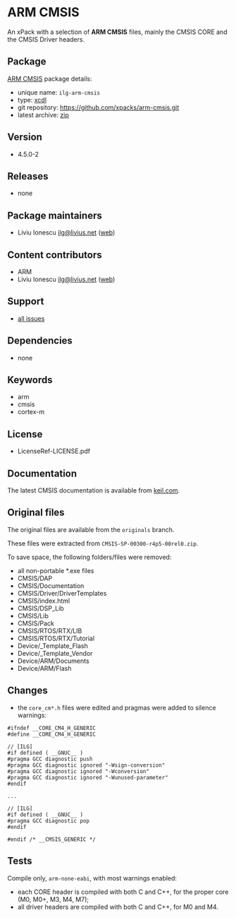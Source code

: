 # ARM CMSIS

An xPack with a selection of **ARM CMSIS** files, mainly the CMSIS CORE and the CMSIS Driver headers.

## Package

[ARM CMSIS](https://github.com/xpacks/arm-cmsis) package details:

* unique name: `ilg-arm-cmsis`
* type: [xcdl](http://xcdl.github.io)
* git repository: https://github.com/xpacks/arm-cmsis.git
* latest archive: [zip](https://github.com/xpacks/arm-cmsis/archive/xpack.zip)

## Version

* 4.5.0-2

## Releases

* none

## Package maintainers

* Liviu Ionescu <ilg@livius.net> ([web](http://liviusdotnet.worldpress.com))

## Content contributors

* ARM
* Liviu Ionescu <ilg@livius.net> ([web](http://liviusdotnet.worldpress.com))

## Support

* [all issues](https://github.com/xpacks/arm-cmsis/issues)

## Dependencies

* none

## Keywords

* arm
* cmsis
* cortex-m

## License

* LicenseRef-LICENSE.pdf

## Documentation

The latest CMSIS documentation is available from
[keil.com](http://www.keil.com/cmsis).

## Original files

The original files are available from the `originals` branch.

These files were extracted from `CMSIS-SP-00300-r4p5-00rel0.zip`.

To save space, the following folders/files were removed:

* all non-portable *.exe files
* CMSIS/DAP
* CMSIS/Documentation
* CMSIS/Driver/DriverTemplates
* CMSIS/index.html
* CMSIS/DSP_Lib
* CMSIS/Lib
* CMSIS/Pack
* CMSIS/RTOS/RTX/LIB
* CMSIS/RTOS/RTX/Tutorial
* Device/\_Template\_Flash
* Device/\_Template\_Vendor
* Device/ARM/Documents
* Device/ARM/Flash

## Changes

* the `core_cm*.h` files were edited and pragmas were added to silence warnings:

```
#ifndef __CORE_CM4_H_GENERIC
#define __CORE_CM4_H_GENERIC

// [ILG]
#if defined ( __GNUC__ )
#pragma GCC diagnostic push
#pragma GCC diagnostic ignored "-Wsign-conversion"
#pragma GCC diagnostic ignored "-Wconversion"
#pragma GCC diagnostic ignored "-Wunused-parameter"
#endif

...

// [ILG]
#if defined ( __GNUC__ )
#pragma GCC diagnostic pop
#endif

#endif /* __CMSIS_GENERIC */

```

## Tests

Compile only, `arm-none-eabi`, with most warnings enabled:

* each CORE header is compiled with both C and C++, for the proper core (M0, M0+, M3, M4, M7);
* all driver headers are compiled with both C and C++, for M0 and M4.


